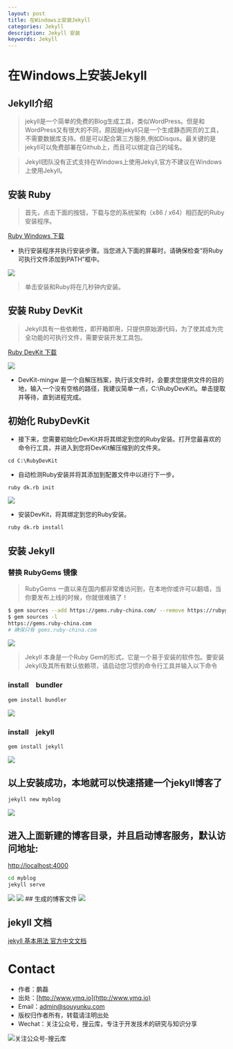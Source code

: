 ```yaml
---
layout: post
title: 在Windows上安装Jekyll
categories: Jekyll
description: Jekyll 安装
keywords: Jekyll
---
```


# 在Windows上安装Jekyll

## Jekyll介绍
> jekyll是一个简单的免费的Blog生成工具，类似WordPress。但是和WordPress又有很大的不同，原因是jekyll只是一个生成静态网页的工具，不需要数据库支持。但是可以配合第三方服务,例如Disqus。最关键的是jekyll可以免费部署在Github上，而且可以绑定自己的域名。

> Jekyll团队没有正式支持在Windows上使用Jekyll,官方不建议在Windows上使用Jekyll。

## 安装 Ruby

> 首先，点击下面的按钮，下载与您的系统架构（x86 / x64）相匹配的Ruby安装程序。

[Ruby Windows 下载 ](https://rubyinstaller.org/downloads/)

- 执行安装程序并执行安装步骤。当您进入下面的屏幕时，请确保检查“将Ruby可执行文件添加到PATH”框中。

<img src="/images/2017/jekyll/rubu-install.png"  />

> 单击安装和Ruby将在几秒钟内安装。

## 安装 Ruby DevKit

>  Jekyll具有一些依赖性，即开箱即用，只提供原始源代码，为了使其成为完全功能的可执行文件，需要安装开发工具包。

[Ruby DevKit 下载 ](https://rubyinstaller.org/downloads/)

<img src="/images/2017/jekyll/ruby-dev-kit.png"  />

- DevKit-mingw 是一个自解压档案，执行该文件时，会要求您提供文件的目的地，输入一个没有空格的路径，我建议简单一点，C:\RubyDevKit\。单击提取并等待，直到进程完成。

## 初始化 RubyDevKit
- 接下来，您需要初始化DevKit并将其绑定到您的Ruby安装。打开您最喜欢的命令行工具，并进入到您将DevKit解压缩到的文件夹。

```
cd C:\RubyDevKit
```

- 自动检测Ruby安装并将其添加到配置文件中以进行下一步。

``` sh
ruby dk.rb init
```

<img src="/images/2017/jekyll/ruby-dk-rb-init.png"  />

- 安装DevKit，将其绑定到您的Ruby安装。


``` sh
ruby dk.rb install
```


## 安装 Jekyll


### 替换 RubyGems 镜像
> RubyGems 一直以来在国内都非常难访问到，在本地你或许可以翻墙，当你要发布上线的时候，你就很难搞了！

> 

``` sh
$ gem sources --add https://gems.ruby-china.com/ --remove https://rubygems.org/
$ gem sources -l
https://gems.ruby-china.com
# 确保只有 gems.ruby-china.com
```

<img src="/images/2017/jekyll/ruby-gems.png"  />

> Jekyll 本身是一个Ruby Gem的形式，它是一个易于安装的软件包。要安装Jekyll及其所有默认依赖项，请启动您习惯的命令行工具并输入以下命令


### install　bundler

``` sh
gem install bundler
```
<img src="/images/2017/jekyll/gem-install-bundler.png"  />

### install　jekyll

``` sh
gem install jekyll
```

<img src="/images/2017/jekyll/gem-install-jekyll.png"  />


## 以上安装成功，本地就可以快速搭建一个jekyll博客了

``` sh
jekyll new myblog  
```

<img src="/images/2017/jekyll/jekyll-new-myblog.png"  />

## 进入上面新建的博客目录，并且启动博客服务，默认访问地址:
[http://localhost:4000](http://localhost:4000/)

``` sh
cd myblog  
jekyll serve  
```

<img src="/images/2017/jekyll/jekyll-serve.png"  />

<img src="/images/2017/jekyll/myblog-succ.png"  />
## 生成的博客文件

<img src="/images/2017/jekyll/myblog.png"  />

##  jekyll 文档
[jekyll 基本用法 官方中文文档](http://jekyll.com.cn/docs/usage/)

# Contact

 - 作者：鹏磊  
 - 出处：[http://www.ymq.io](http://www.ymq.io)  
 - Email：[admin@souyunku.com](admin@souyunku.com)  
 - 版权归作者所有，转载请注明出处
 - Wechat：关注公众号，搜云库，专注于开发技术的研究与知识分享
 
![关注公众号-搜云库](http://www.ymq.io/images/souyunku.png "搜云库")
